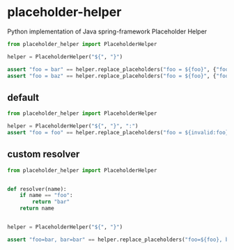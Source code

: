 # placeholder-helper
Python implementation of Java spring-framework Placeholder Helper


```python
from placeholder_helper import PlaceholderHelper

helper = PlaceholderHelper("${", "}")

assert "foo = bar" == helper.replace_placeholders("foo = ${foo}", {"foo": "bar"})
assert "foo = baz" == helper.replace_placeholders("foo = ${foo}", {"foo": "${bar}", "bar": "baz"})

```


## default
```python
from placeholder_helper import PlaceholderHelper

helper = PlaceholderHelper("${", "}", ":")
assert "foo = foo" == helper.replace_placeholders("foo = ${invalid:foo}", {})
```

## custom resolver

```python
from placeholder_helper import PlaceholderHelper


def resolver(name):
    if name == "foo":
        return "bar"
    return name


helper = PlaceholderHelper("${", "}")

assert "foo=bar, bar=bar" == helper.replace_placeholders("foo=${foo}, bar=${bar}", resolver)
```
